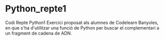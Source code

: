# Python_repte1
Codi Repte Python1
Exercici proposat als alumnes de Codelearn Banyoles, en que s'ha d'utilitzar una funció de Python per buscar el complementari a un fragment de cadena de ADN.
